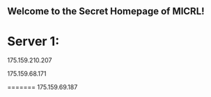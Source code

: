 ## Welcome to the Secret Homepage of MICRL!
# Server 1:
175.159.210.207

175.159.68.171





=======
175.159.69.187





